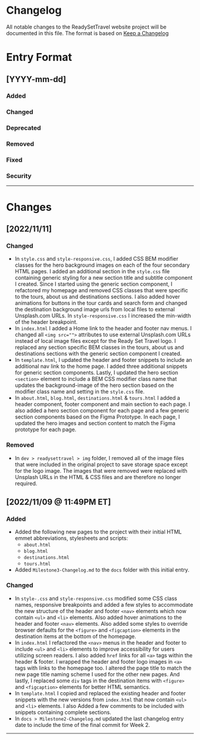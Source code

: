 # Changelog

All notable changes to the ReadySetTravel website project will be documented in this file. The format is based on [Keep a Changelog](https://keepachangelog.com/en/1.0.0/)

# Entry Format

## [YYYY-mm-dd]

### Added

### Changed

### Deprecated

### Removed

### Fixed

### Security

---

# Changes

## [2022/11/11]

### Changed
- In `style.css` and `style-responsive.css`, I added CSS BEM modifier classes for the hero background images on each of the four secondary HTML pages. I added an additional section in the `style.css` file containing generic styling for a new section title and subtitle component I created. Since I started using the generic section component, I refactored my homepage and removed CSS classes that were specific to the tours, about us and destinations sections. I also added hover animations for buttons in the tour cards and search form and changed the destination background image urls from local files to external Unsplash.com URLs. In `style-responsive.css` I increased the min-width of the header breakpoint.
- In `index.html` I added a Home link to the header and footer nav menus. I changed all `<img src="">` attributes to use external Unsplash.com URLs instead of local image files except for the Ready Set Travel logo. I replaced any section specific BEM classes in the tours, about us and destinations sections with the generic section component I created.
- In `template.html`, I updated the header and footer snippets to include an additional nav link to the home page. I added three additional snippets for generic section components. Lastly, I updated the hero section `<section>` element to include a BEM CSS modifier class name that updates the background-image of the hero section based on the modifier class name and setting in the `style.css` file.
- In `about.html`, `blog.html`, `destinations.html` & `tours.html` I added a header component, footer component and main section to each page. I also added a hero section component for each page and a few generic section components based on the Figma Prototype. In each page, I updated the hero images and section content to match the Figma prototype for each page.

### Removed
- In `dev > readysettravel > img` folder, I removed all of the image files that were included in the original project to save storage space except for the logo image. The images that were removed were replaced with Unsplash URLs in the HTML & CSS files and are therefore no longer required.

## [2022/11/09 @ 11:49PM ET]

### Added
- Added the following new pages to the project with their initial HTML emmet abbreviations, stylesheets and scripts:
  - `about.html`
  - `blog.html`
  - `destinations.html`
  - `tours.html`
- Added `Milestone3-Changelog.md` to the `docs` folder with this initial entry.

### Changed
- In `style-.css` and `style-responsive.css` modified some CSS class names, responsive breakpoints and added a few styles to accommodate the new structure of the header and footer `<nav>` elements which now contain `<ul>` and `<li>` elements. Also added hover animations to the header and footer `<nav>` elements. Also added some styles to override browser defaults for the `<figure>` and `<figcaption>` elements in the destination items at the bottom of the homepage.
- In `index.html` I refactored the `<nav>` menus in the header and footer to include `<ul>` and `<li>` elements to improve accessibility for users utilizing screen readers. I also added `href` links for all `<a>` tags within the header & footer. I wrapped the header and footer logo images in `<a>` tags with links to the homepage too. I altered the page title to match the new page title naming scheme I used for the other new pages. And lastly, I replaced some `div` tags in the destination items with `<figure>` and `<figcaption>` elements for better HTML semantics.
- In `template.html` I copied and replaced the existing header and footer snippets with the new versions from `index.html` that now contain `<ul>` and `<li>` elements. I also Added a few comments to be included with snippets containing complete sections.
- In `docs > Milestone2-Changelog.md` updated the last changelog entry date to include the time of the final commit for Week 2.

---